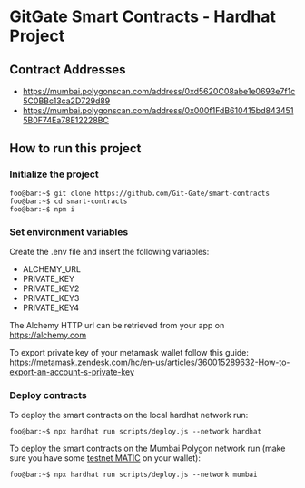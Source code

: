 # GitGate Smart Contracts - Hardhat Project

## Contract Addresses

- https://mumbai.polygonscan.com/address/0xd5620C08abe1e0693e7f1c5C0BBc13ca2D729d89
- https://mumbai.polygonscan.com/address/0x000f1FdB610415bd8434515B0F74Ea78E12228BC

## How to run this project

### Initialize the project

```console
foo@bar:~$ git clone https://github.com/Git-Gate/smart-contracts
foo@bar:~$ cd smart-contracts
foo@bar:~$ npm i
```

### Set environment variables

Create the .env file and insert the following variables:

- ALCHEMY_URL
- PRIVATE_KEY
- PRIVATE_KEY2
- PRIVATE_KEY3
- PRIVATE_KEY4

The Alchemy HTTP url can be retrieved from your app on https://alchemy.com

To export private key of your metamask wallet follow this guide: https://metamask.zendesk.com/hc/en-us/articles/360015289632-How-to-export-an-account-s-private-key

### Deploy contracts

To deploy the smart contracts on the local hardhat network run:

```console
foo@bar:~$ npx hardhat run scripts/deploy.js --network hardhat
```

To deploy the smart contracts on the Mumbai Polygon network run (make sure you have some [testnet MATIC](https://faucet.polygon.technology/) on your wallet):

```console
foo@bar:~$ npx hardhat run scripts/deploy.js --network mumbai
```
